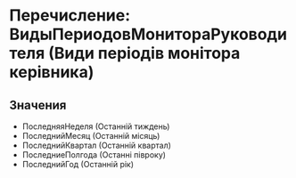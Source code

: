 ﻿# Перечисление: ВидыПериодовМонитораРуководителя (Види періодів монітора керівника)

## Значения

- ПоследняяНеделя (Останній тиждень)
- ПоследнийМесяц (Останній місяць)
- ПоследнийКвартал (Останній квартал)
- ПоследниеПолгода (Останні півроку)
- ПоследнийГод (Останній рік)

